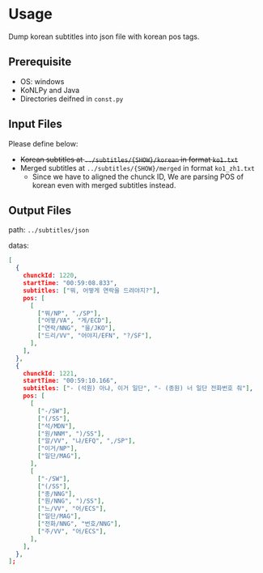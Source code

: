 # Usage
Dump korean subtitles into json file with korean pos tags.

## Prerequisite
- OS: windows
- KoNLPy and Java
- Directories deifned in `const.py`

## Input Files
Please define below:
- ~~Korean subtitles at `../subtitles/{SHOW}/korean` in format `ko1.txt`~~
- Merged subtitles at `../subtitles/{SHOW}/merged` in format `ko1_zh1.txt`
  - Since we have to aligned the chunck ID, We are parsing POS of korean even with merged subtitles instead.

## Output Files
path: `../subtitles/json`

datas:
```json
[
  {
    chunckId: 1220,
    startTime: "00:59:08.833",
    subtitles: ["뭐, 어떻게 연락을 드려야지?"],
    pos: [
      [
        ["뭐/NP", ",/SP"],
        ["어떻/VA", "게/ECD"],
        ["연락/NNG", "을/JKO"],
        ["드리/VV", "어야지/EFN", "?/SF"],
      ],
    ],
  },
  {
    chunckId: 1221,
    startTime: "00:59:10.166",
    subtitles: ["- (석원) 아냐, 이거 일단", "- (종원) 너 일단 전화번호 줘"],
    pos: [
      [
        ["-/SW"],
        ["(/SS"],
        ["석/MDN"],
        ["원/NNM", ")/SS"],
        ["알/VV", "냐/EFQ", ",/SP"],
        ["이거/NP"],
        ["일단/MAG"],
      ],
      [
        ["-/SW"],
        ["(/SS"],
        ["종/NNG"],
        ["원/NNG", ")/SS"],
        ["느/VV", "어/ECS"],
        ["일단/MAG"],
        ["전화/NNG", "번호/NNG"],
        ["주/VV", "어/ECS"],
      ],
    ],
  },
];
```